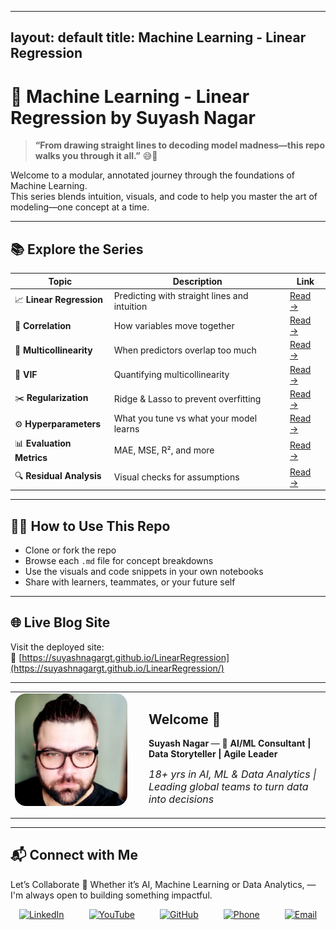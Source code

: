 <link rel="stylesheet" href="style.css">

---
layout: default
title: Machine Learning - Linear Regression
---

# 📘 Machine Learning - Linear Regression by Suyash Nagar

> **“From drawing straight lines to decoding model madness—this repo walks you through it all.”** 😅🤖

Welcome to a modular, annotated journey through the foundations of Machine Learning.  
This series blends intuition, visuals, and code to help you master the art of modeling—one concept at a time.

---

## 📚 Explore the Series

| Topic | Description | Link |
|-------|-------------|------|
| 📈 **Linear Regression** | Predicting with straight lines and intuition | [Read →](https://github.com/SuyashNagarGT/MachineLearning/blob/main/LinearRegression.md) |
| 🔁 **Correlation** | How variables move together | [Read →](https://github.com/SuyashNagarGT/MachineLearning/blob/main/Correlation.md) |
| 🔀 **Multicollinearity** | When predictors overlap too much | [Read →](https://github.com/SuyashNagarGT/MachineLearning/blob/main/Multicollinearity.md) |
| 📏 **VIF** | Quantifying multicollinearity | [Read →](https://github.com/SuyashNagarGT/MachineLearning/blob/main/ViF.md) |
| ✂️ **Regularization** | Ridge & Lasso to prevent overfitting | [Read →](https://github.com/SuyashNagarGT/MachineLearning/blob/main/Regularization.md) |
| ⚙️ **Hyperparameters** | What you tune vs what your model learns | [Read →](https://github.com/SuyashNagarGT/MachineLearning/blob/main/Hyperparameters.md) |
| 📊 **Evaluation Metrics** | MAE, MSE, R², and more | [Read →](https://github.com/SuyashNagarGT/MachineLearning/blob/main/Metric.md) |
| 🔍 **Residual Analysis** | Visual checks for assumptions | [Read →](https://github.com/SuyashNagarGT/MachineLearning/blob/main/ResidualAnalysis.md) |

---

## 🧑‍💻 How to Use This Repo

- Clone or fork the repo  
- Browse each `.md` file for concept breakdowns  
- Use the visuals and code snippets in your own notebooks  
- Share with learners, teammates, or your future self

---

## 🌐 Live Blog Site

Visit the deployed site:  
🔗 [https://suyashnagargt.github.io/LinearRegression](https://suyashnagargt.github.io/LinearRegression/)

---

<table>
  <tr>
    <td width="200" valign="top">
      <img src="https://github.com/SuyashNagarGT/SuyashNagar/blob/main/Suaysh_image.jpeg?raw=true" alt="Suyash Nagar Profile Photo" width="180" style="border-radius:10%">
    </td>
    <td valign="top">
      <h2>Welcome 👋</h2>
      <p><strong>Suyash Nagar</strong> — 🚀 <strong>AI/ML Consultant | Data Storyteller | Agile Leader</strong><br> </p>
      <p style="margin-top: 10px; font-size: 16px;">
        <em>18+ yrs in AI, ML & Data Analytics | Leading global teams to turn data into decisions</em>
      </p>
    </td>
  </tr>
</table>

---

## 📬 Connect with Me

Let’s Collaborate 🤝 Whether it’s AI, Machine Learning or Data Analytics, —I'm always open to building something impactful.

<p align="center" style="display: flex; justify-content: center; gap: 40px; flex-wrap: wrap;">

  <a href="https://www.linkedin.com/in/suyashnagar" target="_blank">
    <img src="https://cdn.jsdelivr.net/gh/devicons/devicon/icons/linkedin/linkedin-original.svg" width="30" alt="LinkedIn"/>
  </a>

  <a href="https://www.youtube.com/@suyashnagar" target="_blank">
    <img src="https://img.icons8.com/color/48/youtube-play.png" width="30" alt="YouTube"/>
  </a>

  <a href="https://github.com/SuyashNagarGT" target="_blank">
    <img src="https://img.icons8.com/ios-filled/50/ffffff/github.png" width="30" alt="GitHub"/>
  </a>

  <a href="tel:+917906655101" target="_blank">
    <img src="https://img.icons8.com/ios-filled/50/ffffff/phone.png" width="30" alt="Phone"/>
  </a>

  <a href="mailto:suyash.nagar@gmail.com" target="_blank">
    <img src="https://img.icons8.com/ios-filled/50/ffffff/email.png" width="30" alt="Email"/>
  </a>

</p>
